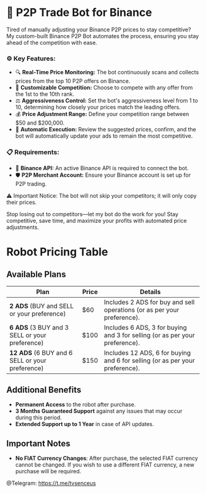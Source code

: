 # 🤖 P2P Trade Bot for Binance

Tired of manually adjusting your Binance P2P prices to stay competitive? My custom-built Binance P2P Bot automates the process, ensuring you stay ahead of the competition with ease.

### ⚙️ **Key Features:**

- 🔍 **Real-Time Price Monitoring:** The bot continuously scans and collects prices from the top 10 P2P offers on Binance.
- 🎯 **Customizable Competition:** Choose to compete with any offer from the 1st to the 10th rank.
- ⚖️ **Aggressiveness Control:** Set the bot's aggressiveness level from 1 to 10, determining how closely your prices match the leading offers.
- 💰 **Price Adjustment Range:** Define your competition range between $50 and $200,000.
- 🤖 **Automatic Execution:** Review the suggested prices, confirm, and the bot will automatically update your ads to remain the most competitive.

### 📋 **Requirements:**

- 🔑 **Binance API:** An active Binance API is required to connect the bot.
- 🛡️ **P2P Merchant Account:** Ensure your Binance account is set up for P2P trading.

⚠️ Important Notice: The bot will not skip your competitors; it will only copy their prices.

Stop losing out to competitors—let my bot do the work for you! Stay competitive, save time, and maximize your profits with automated price adjustments.

# Robot Pricing Table

## Available Plans

| **Plan**                             | **Price** | **Details**                                                    |
|--------------------------------------|-----------|----------------------------------------------------------------|
| **2 ADS** (BUY and SELL or your preference) | $60       | Includes 2 ADS for buy and sell operations (or as per your preference). |
| **6 ADS** (3 BUY and 3 SELL or your preference) | $100      | Includes 6 ADS, 3 for buying and 3 for selling (or as per your preference). |
| **12 ADS** (6 BUY and 6 SELL or your preference) | $150      | Includes 12 ADS, 6 for buying and 6 for selling (or as per your preference). |

## Additional Benefits

- **Permanent Access** to the robot after purchase.
- **3 Months Guaranteed Support** against any issues that may occur during this period.
- **Extended Support up to 1 Year** in case of API updates.

## Important Notes

- **No FIAT Currency Changes**: After purchase, the selected FIAT currency cannot be changed. If you wish to use a different FIAT currency, a new purchase will be required.


@Telegram: https://t.me/tvsenceus
